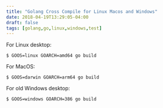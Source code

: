 ```yaml
---
title: "Golang Cross Compile for Linux Macos and Windows"
date: 2018-04-19T13:29:05-04:00
draft: false
tags: [golang,go,linux,windows,test]
---
```


For Linux desktop:
```
$ GOOS=linux GOARCH=amd64 go build
```

For MacOS:
```
$ GOOS=darwin GOARCH=arm64 go build
```

For old Windows desktop:

```
$ GOOS=windows GOARCH=386 go build
```